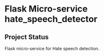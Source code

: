 # Flask Micro-service hate_speech_detector

## Project Status
Flask micro-service for Hate speech detection.
